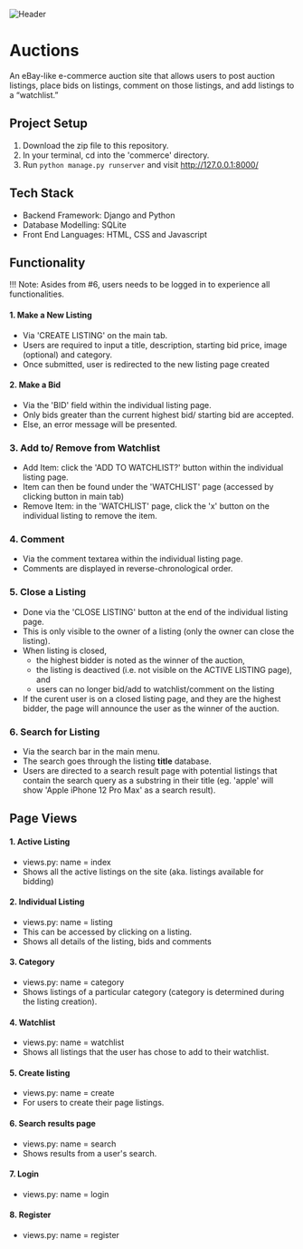![Header](https://github.com/alicialawjy/commerce/blob/main/Screenshots/ActiveListings.png)

# Auctions
An eBay-like e-commerce auction site that allows users to post auction listings, place bids on listings, comment on those listings, and add listings to a “watchlist.”

## Project Setup
1. Download the zip file to this repository.
2. In your terminal, cd into the 'commerce' directory.
3. Run ```python manage.py runserver``` and visit <a>http://127.0.0.1:8000/</a>

## Tech Stack
- Backend Framework: Django and Python
- Database Modelling: SQLite
- Front End Languages: HTML, CSS and Javascript

## Functionality
!!! Note: Asides from #6, users needs to be logged in to experience all functionalities.
#### 1. Make a New Listing
- Via 'CREATE LISTING' on the main tab.
- Users are required to input a title, description, starting bid price, image (optional) and category.
- Once submitted, user is redirected to the new listing page created

#### 2. Make a Bid
- Via the 'BID' field within the individual listing page.
- Only bids greater than the current highest bid/ starting bid are accepted. 
- Else, an error message will be presented.

### 3. Add to/ Remove from Watchlist
- Add Item: click the 'ADD TO WATCHLIST?' button within the individual listing page.
- Item can then be found under the 'WATCHLIST' page (accessed by clicking button in main tab)
- Remove Item: in the 'WATCHLIST' page, click the 'x' button on the individual listing to remove the item.

### 4. Comment
- Via the comment textarea within the individual listing page.
- Comments are displayed in reverse-chronological order.

### 5. Close a Listing
- Done via the 'CLOSE LISTING' button at the end of the individual listing page.
- This is only visible to the owner of a listing (only the owner can close the listing).
- When listing is closed,
    - the highest bidder is noted as the winner of the auction,
    - the listing is deactived (i.e. not visible on the ACTIVE LISTING page), and
    - users can no longer bid/add to watchlist/comment on the listing
- If the curent user is on a closed listing page, and they are the highest bidder, the page will announce the user as the winner of the auction.

### 6. Search for Listing
- Via the search bar in the main menu.
- The search goes through the listing **title** database.
- Users are directed to a search result page with potential listings that contain the search query as a substring in their title (eg. 'apple' will show 'Apple iPhone 12 Pro Max' as a search result).


## Page Views
#### 1. Active Listing 
- views.py: name = index
- Shows all the active listings on the site (aka. listings available for bidding)

#### 2. Individual Listing 
- views.py: name = listing
- This can be accessed by clicking on a listing.
- Shows all details of the listing, bids and comments

#### 3. Category 
- views.py: name = category
- Shows listings of a particular category (category is determined during the listing creation). 

#### 4. Watchlist
- views.py: name = watchlist
- Shows all listings that the user has chose to add to their watchlist.

#### 5. Create listing
- views.py: name = create
- For users to create their page listings.

#### 6. Search results page
- views.py: name = search
- Shows results from a user's search.

#### 7. Login
- views.py: name = login

#### 8. Register
- views.py: name = register